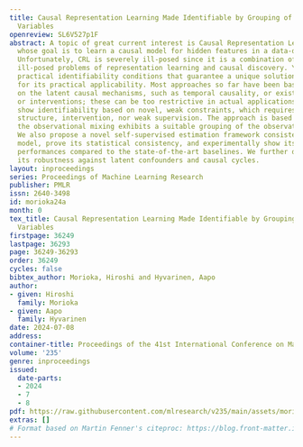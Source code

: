 ```yaml
---
title: Causal Representation Learning Made Identifiable by Grouping of Observational
  Variables
openreview: SL6V527p1F
abstract: A topic of great current interest is Causal Representation Learning (CRL),
  whose goal is to learn a causal model for hidden features in a data-driven manner.
  Unfortunately, CRL is severely ill-posed since it is a combination of the two notoriously
  ill-posed problems of representation learning and causal discovery. Yet, finding
  practical identifiability conditions that guarantee a unique solution is crucial
  for its practical applicability. Most approaches so far have been based on assumptions
  on the latent causal mechanisms, such as temporal causality, or existence of supervision
  or interventions; these can be too restrictive in actual applications. Here, we
  show identifiability based on novel, weak constraints, which requires no temporal
  structure, intervention, nor weak supervision. The approach is based on assuming
  the observational mixing exhibits a suitable grouping of the observational variables.
  We also propose a novel self-supervised estimation framework consistent with the
  model, prove its statistical consistency, and experimentally show its superior CRL
  performances compared to the state-of-the-art baselines. We further demonstrate
  its robustness against latent confounders and causal cycles.
layout: inproceedings
series: Proceedings of Machine Learning Research
publisher: PMLR
issn: 2640-3498
id: morioka24a
month: 0
tex_title: Causal Representation Learning Made Identifiable by Grouping of Observational
  Variables
firstpage: 36249
lastpage: 36293
page: 36249-36293
order: 36249
cycles: false
bibtex_author: Morioka, Hiroshi and Hyvarinen, Aapo
author:
- given: Hiroshi
  family: Morioka
- given: Aapo
  family: Hyvarinen
date: 2024-07-08
address:
container-title: Proceedings of the 41st International Conference on Machine Learning
volume: '235'
genre: inproceedings
issued:
  date-parts:
  - 2024
  - 7
  - 8
pdf: https://raw.githubusercontent.com/mlresearch/v235/main/assets/morioka24a/morioka24a.pdf
extras: []
# Format based on Martin Fenner's citeproc: https://blog.front-matter.io/posts/citeproc-yaml-for-bibliographies/
---
```

